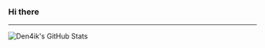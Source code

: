 ### Hi there

---

![Den4ik's GitHub Stats](https://github-readme-stats.vercel.app/api?username=Den4ik&include_all_commits=true)
